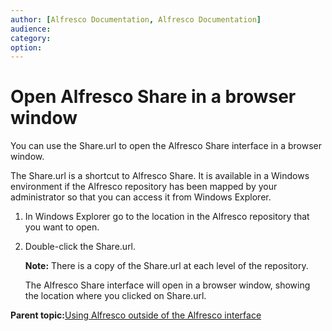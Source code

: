 ```yaml
---
author: [Alfresco Documentation, Alfresco Documentation]
audience: 
category: 
option: 
---
```


# Open Alfresco Share in a browser window

You can use the Share.url to open the Alfresco Share interface in a browser window.

The Share.url is a shortcut to Alfresco Share. It is available in a Windows environment if the Alfresco repository has been mapped by your administrator so that you can access it from Windows Explorer.

1.  In Windows Explorer go to the location in the Alfresco repository that you want to open.

2.  Double-click the Share.url.

    **Note:** There is a copy of the Share.url at each level of the repository.

    The Alfresco Share interface will open in a browser window, showing the location where you clicked on Share.url.


**Parent topic:**[Using Alfresco outside of the Alfresco interface](../concepts/cifs-outside-interface-intro.md)

